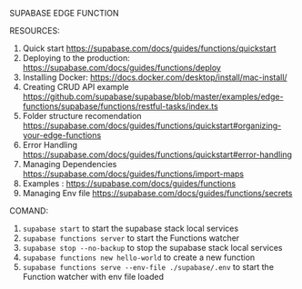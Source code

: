 SUPABASE EDGE FUNCTION

RESOURCES:

1. Quick start https://supabase.com/docs/guides/functions/quickstart
2. Deploying to the production: https://supabase.com/docs/guides/functions/deploy
3. Installing Docker: https://docs.docker.com/desktop/install/mac-install/
4. Creating CRUD API example https://github.com/supabase/supabase/blob/master/examples/edge-functions/supabase/functions/restful-tasks/index.ts
5. Folder structure recomendation https://supabase.com/docs/guides/functions/quickstart#organizing-your-edge-functions
6. Error Handling https://supabase.com/docs/guides/functions/quickstart#error-handling
7. Managing Dependencies https://supabase.com/docs/guides/functions/import-maps
8. Examples : https://supabase.com/docs/guides/functions
9. Managing Env file https://supabase.com/docs/guides/functions/secrets

COMAND:

1. `supabase start` to start the supabase stack local services
2. `supabase functions server` to start the Functions watcher
3. `supabase stop --no-backup` to stop the supabase stack local services
4. `supabase functions new hello-world` to create a new function
5. `supabase functions serve --env-file ./supabase/.env` to start the Function watcher with env file loaded
